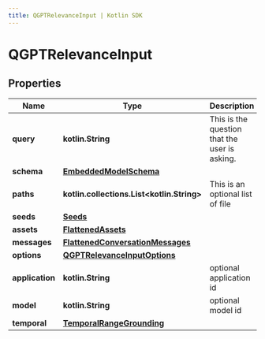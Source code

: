 ```yaml
---
title: QGPTRelevanceInput | Kotlin SDK
---
```




# QGPTRelevanceInput

## Properties
Name | Type | Description | Notes
------------ | ------------- | ------------- | -------------
**query** | **kotlin.String** | This is the question that the user is asking. | 
**schema** | [**EmbeddedModelSchema**](EmbeddedModelSchema) |  |  [optional]
**paths** | **kotlin.collections.List&lt;kotlin.String&gt;** | This is an optional list of file || folder paths. |  [optional]
**seeds** | [**Seeds**](Seeds) |  |  [optional]
**assets** | [**FlattenedAssets**](FlattenedAssets) |  |  [optional]
**messages** | [**FlattenedConversationMessages**](FlattenedConversationMessages) |  |  [optional]
**options** | [**QGPTRelevanceInputOptions**](QGPTRelevanceInputOptions) |  |  [optional]
**application** | **kotlin.String** | optional application id |  [optional]
**model** | **kotlin.String** | optional model id |  [optional]
**temporal** | [**TemporalRangeGrounding**](TemporalRangeGrounding) |  |  [optional]




